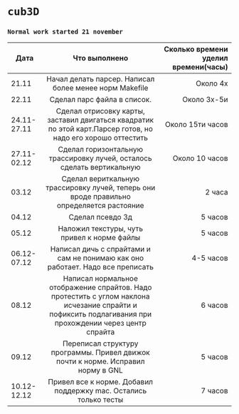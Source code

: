 # **`cub3D`**

### `Normal work started 21 november`

|Дата |Что выполнено| Сколько времени уделил времени(часы)|
| ------------- |:------------------:| -----:|
|21.11| Начал делать парсер. Написал более менее норм Makefile | Около 4х
|22.11| Сделал парс файла в список.| Около 3x-5и 
|24.11-27.11| Сделал отрисовку карты, заставил двигаться квадратик по этой карт.Парсер готов, но надо его хорошо оттестить| Около 15ти часов
|27.11-02.12| Сделал горизонтальную трассировку лучей, осталось сделать вертикальную | Около 10 часов
|03.12| Сделал вериткальную трассировку лучей, теперь они вроде правильно определяется растояние | 2 часа
|04.12| Сделал псевдо 3д| 5 часов|
|05.12| Наложил текстуры, чуть привел к норме файлы| 5 часов|
|06.12-07.12| Написал дичь с спрайтами и сам не понимаю как оно работает. Надо все преписать | 4-5 часов|
|08.12| Написал нормальное отображение спрайтов. Надо протестить с углом наклона исчезание спрайти и пофиксить подлагивания при прохождении через центр спрайта | 6 часов |
|09.12| Переписал структуру программы. Привел движок почти к норме. Исправил норму в GNL | 5 часов |
|10.12-12.12| Привел все к норме. Добавил поддержку mac. Остались только тесты| 7 часов|
